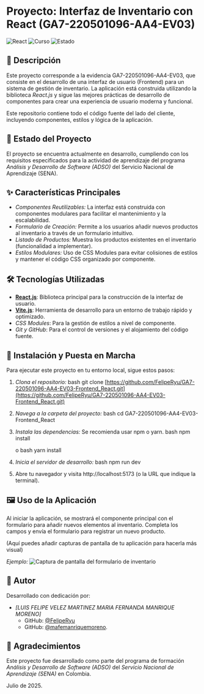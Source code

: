 # Proyecto: Interfaz de Inventario con React (GA7-220501096-AA4-EV03)

![React](https://img.shields.io/badge/Tecnología-React-blue?style=for-the-badge&logo=react)
![Curso](https://img.shields.io/badge/Curso-SENA%20ADSO-green?style=for-the-badge)
![Estado](https://img.shields.io/badge/Estado-En%20Desarrollo-yellow?style=for-the-badge)

## 📝 Descripción

Este proyecto corresponde a la evidencia GA7-220501096-AA4-EV03, que consiste en el desarrollo de una interfaz de usuario (Frontend) para un sistema de gestión de inventario. La aplicación está construida utilizando la biblioteca *React.js* y sigue las mejores prácticas de desarrollo de componentes para crear una experiencia de usuario moderna y funcional.

Este repositorio contiene todo el código fuente del lado del cliente, incluyendo componentes, estilos y lógica de la aplicación.

## 🎯 Estado del Proyecto

El proyecto se encuentra actualmente en desarrollo, cumpliendo con los requisitos especificados para la actividad de aprendizaje del programa *Análisis y Desarrollo de Software (ADSO)* del Servicio Nacional de Aprendizaje (SENA).

## ✨ Características Principales

* *Componentes Reutilizables:* La interfaz está construida con componentes modulares para facilitar el mantenimiento y la escalabilidad.
* *Formulario de Creación:* Permite a los usuarios añadir nuevos productos al inventario a través de un formulario intuitivo.
* *Listado de Productos:* Muestra los productos existentes en el inventario (funcionalidad a implementar).
* *Estilos Modulares:* Uso de CSS Modules para evitar colisiones de estilos y mantener el código CSS organizado por componente.

## 🛠️ Tecnologías Utilizadas

* **[React.js](https://react.dev/)**: Biblioteca principal para la construcción de la interfaz de usuario.
* **[Vite.js](https://vitejs.dev/)**: Herramienta de desarrollo para un entorno de trabajo rápido y optimizado.
* *CSS Modules*: Para la gestión de estilos a nivel de componente.
* *Git y GitHub*: Para el control de versiones y el alojamiento del código fuente.

## 🚀 Instalación y Puesta en Marcha

Para ejecutar este proyecto en tu entorno local, sigue estos pasos:

1.  *Clona el repositorio:*
    bash
    git clone [https://github.com/FelipeRyu/GA7-220501096-AA4-EV03-Frontend_React.git](https://github.com/FelipeRyu/GA7-220501096-AA4-EV03-Frontend_React.git)
    

2.  *Navega a la carpeta del proyecto:*
    bash
    cd GA7-220501096-AA4-EV03-Frontend_React
    

3.  *Instala las dependencias:*
    Se recomienda usar npm o yarn.
    bash
    npm install
    
    o
    bash
    yarn install
    

4.  *Inicia el servidor de desarrollo:*
    bash
    npm run dev
    

5.  Abre tu navegador y visita http://localhost:5173 (o la URL que indique la terminal).

## 🖼️ Uso de la Aplicación

Al iniciar la aplicación, se mostrará el componente principal con el formulario para añadir nuevos elementos al inventario. Completa los campos y envía el formulario para registrar un nuevo producto.

(Aquí puedes añadir capturas de pantalla de tu aplicación para hacerla más visual)

*Ejemplo:*
![Captura de pantalla del formulario de inventario](https://i.imgur.com/link-a-tu-imagen.png)

## 👤 Autor

Desarrollado con dedicación por:

* *[LUIS FELIPE VELEZ MARTINEZ
MARIA FERNANDA MANRIQUE MORENO]*
    * GitHub: [@FelipeRyu](https://github.com/FelipeRyu)
    * GitHub: [@mafemanriquemoreno](https://github.com/mafemanriquemoreno).
## 📜 Agradecimientos

Este proyecto fue desarrollado como parte del programa de formación *Análisis y Desarrollo de Software (ADSO)* del *Servicio Nacional de Aprendizaje (SENA)* en Colombia.

Julio de 2025.
